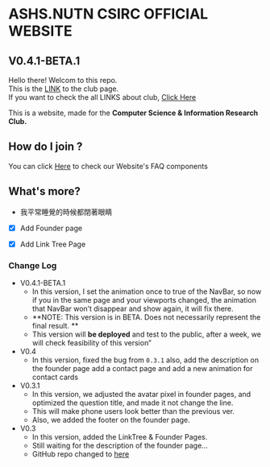 # ASHS.NUTN CSIRC OFFICIAL WEBSITE
## V0.4.1-BETA.1
Hello there! Welcom to this repo.    
This is the [LINK](https://ashsnutncsirc.vercel.app) to the club page.    
If you want to check the all LINKS about club, [Click Here](https://ashsnutncsric.vercel.app/link)

This is a website, made for the **Computer Science & Information Research Club.**

## How do I join ?
You can click [Here]() to check our Website's FAQ components

## What's more?
+ 我平常睡覺的時候都閉著眼睛
+ [x] Add Founder page
+ [x] Add Link Tree Page


### Change Log

- V0.4.1-BETA.1
    - In this version, I set the animation once to true of the NavBar, so now if you in the same page and your viewports changed, the animation that NavBar won’t disappear and show again, it will fix there.
    - **NOTE: This version is in BETA. Does not necessarily represent the final result. **
    - This version will **be deployed** and test to the public, after a week, we will check feasibility of this version”
- V0.4
    - In this version, fixed the bug from `0.3.1` 
    also, add the description on the founder page
    add a  contact page and add a new animation for contact cards
- V0.3.1
    - In this version, we adjusted the avatar pixel in founder pages, and optimized the question title, and made it not change the line.
    - This will make phone users look better than the previous ver.
    - Also, we added the footer on the founder page.
- V0.3
    - In this version, added the LinkTree & Founder Pages.
    - Still waiting for the description of the founder page…
    - GitHub repo changed to [here](**https://github.com/YuDong-0222/realclubwebsite**)
